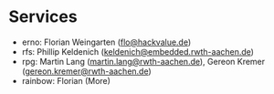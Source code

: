 Services
========

* erno: Florian Weingarten (flo@hackvalue.de)
* rfs: Phillip Keldenich (keldenich@embedded.rwth-aachen.de)
* rpg: Martin Lang (martin.lang@rwth-aachen.de), Gereon Kremer (gereon.kremer@rwth-aachen.de)
* rainbow: Florian (More)
